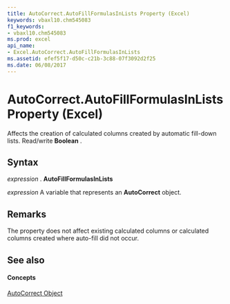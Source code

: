 ```yaml
---
title: AutoCorrect.AutoFillFormulasInLists Property (Excel)
keywords: vbaxl10.chm545083
f1_keywords:
- vbaxl10.chm545083
ms.prod: excel
api_name:
- Excel.AutoCorrect.AutoFillFormulasInLists
ms.assetid: efef5f17-d50c-c21b-3c88-07f3092d2f25
ms.date: 06/08/2017
---
```



# AutoCorrect.AutoFillFormulasInLists Property (Excel)

Affects the creation of calculated columns created by automatic fill-down lists. Read/write  **Boolean** .


## Syntax

 _expression_ . **AutoFillFormulasInLists**

 _expression_ A variable that represents an **AutoCorrect** object.


## Remarks

 The property does not affect existing calculated columns or calculated columns created where auto-fill did not occur.


## See also


#### Concepts


[AutoCorrect Object](Excel.AutoCorrect(objec).md)

